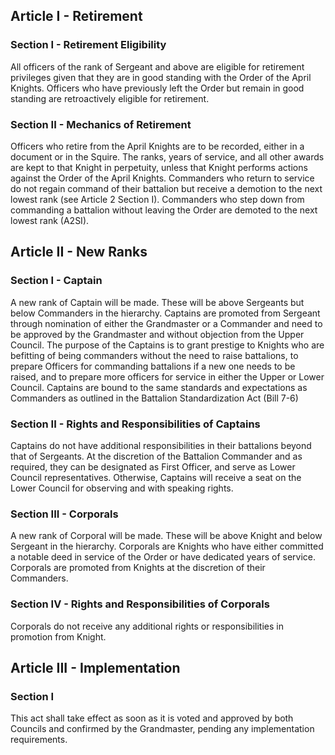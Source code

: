 [Version: 1.0]: #

## Article I - Retirement

### Section I - Retirement Eligibility
All officers of the rank of Sergeant and above are eligible for retirement privileges given that they are in good standing with the Order of the April Knights. Officers who have previously left the Order but remain in good standing are retroactively eligible for retirement.

### Section II - Mechanics of Retirement
Officers who retire from the April Knights are to be recorded, either in a document or in the Squire. The ranks, years of service, and all other awards are kept to that Knight in perpetuity, unless that Knight performs actions against the Order of the April Knights. Commanders who return to service do not regain command of their battalion but receive a demotion to the next lowest rank (see Article 2 Section I). Commanders who step down from commanding a battalion without leaving the Order are demoted to the next lowest rank (A2SI).

## Article II - New Ranks

### Section I - Captain
A new rank of Captain will be made. These will be above Sergeants but below Commanders in the hierarchy. Captains are promoted from Sergeant through nomination of either the Grandmaster or a Commander and need to be approved by the Grandmaster and without objection from the Upper Council. The purpose of the Captains is to grant prestige to Knights who are befitting of being commanders without the need to raise battalions, to prepare Officers for commanding battalions if a new one needs to be raised, and to prepare more officers for service in either the Upper or Lower Council. Captains are bound to the same standards and expectations as Commanders as outlined in the Battalion Standardization Act (Bill 7-6)

### Section II - Rights and Responsibilities of Captains
Captains do not have additional responsibilities in their battalions beyond that of Sergeants. At the discretion of the Battalion Commander and as required, they can be designated as First Officer, and serve as Lower Council representatives. Otherwise, Captains will receive a seat on the Lower Council for observing and with speaking rights.

### Section III - Corporals
A new rank of Corporal will be made. These will be above Knight and below Sergeant in the hierarchy. Corporals are Knights who have either committed a notable deed in service of the Order or have dedicated years of service. Corporals are promoted from Knights at the discretion of their Commanders.

### Section IV - Rights and Responsibilities of Corporals
Corporals do not receive any additional rights or responsibilities in promotion from Knight.

## Article III - Implementation

### Section I
This act shall take effect as soon as it is voted and approved by both Councils and confirmed by the Grandmaster, pending any implementation requirements.
